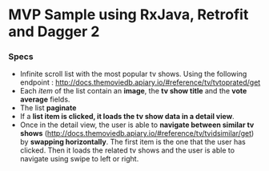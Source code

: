 # MVP Sample using RxJava, Retrofit and Dagger 2

### Specs
+ Infinite scroll list with the most popular tv shows. Using the following endpoint : http://docs.themoviedb.apiary.io/#reference/tv/tvtoprated/get
+ Each *item* of the list contain an **image**, the **tv show title** and the **vote average** fields.
+ The list **paginate**
+ If a **list item is clicked, it loads the tv show data in a detail view**.
+ Once in the detail view, the user is able to **navigate between similar tv shows** (http://docs.themoviedb.apiary.io/#reference/tv/tvidsimilar/get) by **swapping horizontally**. The first item is the one that the user has clicked. Then it loads the related tv shows and the user is able to navigate using swipe to left or right.